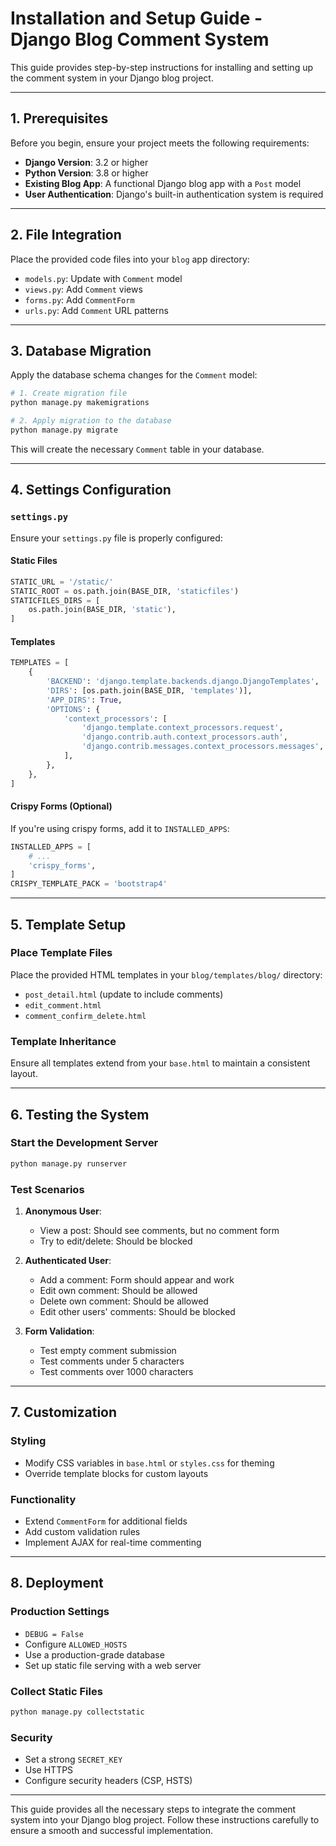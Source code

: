 # Installation and Setup Guide - Django Blog Comment System

This guide provides step-by-step instructions for installing and setting up the comment system in your Django blog project.

---

## 1. Prerequisites

Before you begin, ensure your project meets the following requirements:
- **Django Version**: 3.2 or higher
- **Python Version**: 3.8 or higher
- **Existing Blog App**: A functional Django blog app with a `Post` model
- **User Authentication**: Django's built-in authentication system is required

---

## 2. File Integration

Place the provided code files into your `blog` app directory:
- `models.py`: Update with `Comment` model
- `views.py`: Add `Comment` views
- `forms.py`: Add `CommentForm`
- `urls.py`: Add `Comment` URL patterns

---

## 3. Database Migration

Apply the database schema changes for the `Comment` model:

```bash
# 1. Create migration file
python manage.py makemigrations

# 2. Apply migration to the database
python manage.py migrate
```

This will create the necessary `Comment` table in your database.

---

## 4. Settings Configuration

### `settings.py`

Ensure your `settings.py` file is properly configured:

#### Static Files
```python
STATIC_URL = '/static/'
STATIC_ROOT = os.path.join(BASE_DIR, 'staticfiles')
STATICFILES_DIRS = [
    os.path.join(BASE_DIR, 'static'),
]
```

#### Templates
```python
TEMPLATES = [
    {
        'BACKEND': 'django.template.backends.django.DjangoTemplates',
        'DIRS': [os.path.join(BASE_DIR, 'templates')],
        'APP_DIRS': True,
        'OPTIONS': {
            'context_processors': [
                'django.template.context_processors.request',
                'django.contrib.auth.context_processors.auth',
                'django.contrib.messages.context_processors.messages',
            ],
        },
    },
]
```

#### Crispy Forms (Optional)
If you're using crispy forms, add it to `INSTALLED_APPS`:
```python
INSTALLED_APPS = [
    # ...
    'crispy_forms',
]
CRISPY_TEMPLATE_PACK = 'bootstrap4'
```

---

## 5. Template Setup

### Place Template Files

Place the provided HTML templates in your `blog/templates/blog/` directory:
- `post_detail.html` (update to include comments)
- `edit_comment.html`
- `comment_confirm_delete.html`

### Template Inheritance
Ensure all templates extend from your `base.html` to maintain a consistent layout.

---

## 6. Testing the System

### Start the Development Server
```bash
python manage.py runserver
```

### Test Scenarios

1. **Anonymous User**:
   - View a post: Should see comments, but no comment form
   - Try to edit/delete: Should be blocked

2. **Authenticated User**:
   - Add a comment: Form should appear and work
   - Edit own comment: Should be allowed
   - Delete own comment: Should be allowed
   - Edit other users' comments: Should be blocked

3. **Form Validation**:
   - Test empty comment submission
   - Test comments under 5 characters
   - Test comments over 1000 characters

---

## 7. Customization

### Styling
- Modify CSS variables in `base.html` or `styles.css` for theming
- Override template blocks for custom layouts

### Functionality
- Extend `CommentForm` for additional fields
- Add custom validation rules
- Implement AJAX for real-time commenting

---

## 8. Deployment

### Production Settings
- `DEBUG = False`
- Configure `ALLOWED_HOSTS`
- Use a production-grade database
- Set up static file serving with a web server

### Collect Static Files
```bash
python manage.py collectstatic
```

### Security
- Set a strong `SECRET_KEY`
- Use HTTPS
- Configure security headers (CSP, HSTS)

---

This guide provides all the necessary steps to integrate the comment system into your Django blog project. Follow these instructions carefully to ensure a smooth and successful implementation.
